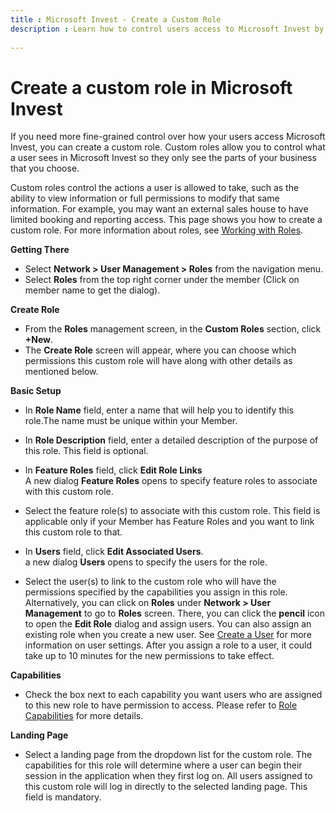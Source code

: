 ```yaml
---
title : Microsoft Invest - Create a Custom Role
description : Learn how to control users access to Microsoft Invest by creating a custom role.
 
---
```


# Create a custom role in Microsoft Invest

If you need more fine-grained control over how your users access
Microsoft Invest, you can create a custom role.
Custom roles allow you to control what a user sees in
Microsoft Invest so they only see the parts of your
business that you choose.

Custom roles control the actions a user is allowed to take, such as the
ability to view information or full permissions to modify that same
information. For example, you may want an external sales house to have
limited booking and reporting access. This page shows you how to create
a custom role. For more information about roles, see [Working
with Roles](working-with-roles.md).

**Getting There**

-  Select **Network \> User Management \> Roles** from the navigation menu. 
-  Select **Roles** from the top right corner
  under the member (Click on member name to get the dialog).
  
**Create Role**

- From the **Roles** management screen, in the
  **Custom Roles** section, click
   **+New**.
- The **Create Role** screen will appear, where you can choose which permissions this custom role will have along with other details as mentioned below.

**Basic Setup**

- In **Role Name** field, enter a name that will
  help you to identify this role.The name must be unique within your
  Member.
- In **Role Description** field, enter a detailed
  description of the purpose of this role. This field is
  optional.
- In **Feature Roles** field, click
  **Edit Role Links** <br>
    A new dialog **Feature Roles** opens
  to specify feature roles to associate with this custom role.

- Select the feature role(s) to associate with this
  custom role. This field is applicable only if your
  Member has Feature Roles and you want to link
  this custom role to that.
- In **Users** field, click
  **Edit Associated Users**.<br>
  a new dialog **Users** opens to
  specify the users for the role.

- Select the user(s) to link to the custom role who
  will have the permissions specified by the capabilities you assign in
  this role. Alternatively, you can click on
  **Roles** under **Network \> User Management** to go to
  **Roles** screen. There, you can
  click the **pencil** icon to open the
  **Edit Role** dialog and assign
  users. You can also assign an existing role when you create a new
  user. See [Create a User](create-a-user.md) for more information on user settings.
  After you assign a role to a user, it could take up to 10 minutes for
  the new permissions to take effect.

**Capabilities**

- Check the box next to each capability you want
  users who are assigned to this new role to have permission to access.
  Please refer to [Role Capabilities](role-capabilities.md) for more details.

**Landing Page**

- Select a landing page from the dropdown list for
  the custom role. The capabilities for this role will determine where a
  user can begin their session in the application when they first log
  on. All users assigned to this custom role will log in directly to the
  selected landing page. This field is mandatory. 
